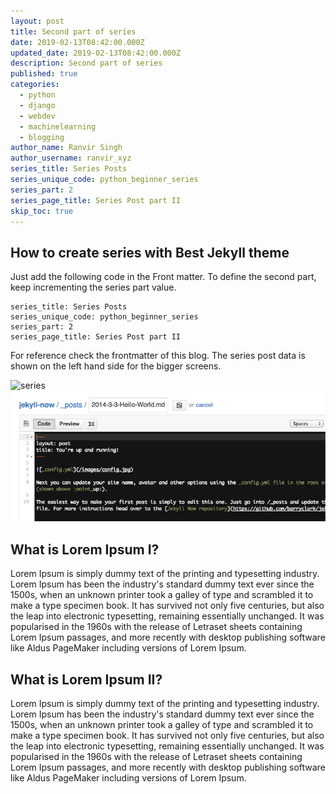 ```yaml
---
layout: post
title: Second part of series
date: 2019-02-13T08:42:00.000Z
updated_date: 2019-02-13T08:42:00.000Z
description: Second part of series
published: true
categories:
  - python
  - django
  - webdev
  - machinelearning
  - blogging
author_name: Ranvir Singh
author_username: ranvir_xyz
series_title: Series Posts
series_unique_code: python_beginner_series
series_part: 2
series_page_title: Series Post part II
skip_toc: true
---
```


## How to create series with Best Jekyll theme

Just add the following code in the Front matter. To define the second part, keep incrementing the series part value.

```
series_title: Series Posts
series_unique_code: python_beginner_series
series_part: 2
series_page_title: Series Post part II
```

For reference check the frontmatter of this blog. The series post data is shown on the left hand side for the bigger screens.

![series]({{site.baseurl}}/series.png "series")
![series](images/first-post.png "series")

## What is Lorem Ipsum I?

Lorem Ipsum is simply dummy text of the printing and typesetting industry. Lorem Ipsum has been the industry's standard dummy text ever since the 1500s, when an unknown printer took a galley of type and scrambled it to make a type specimen book. It has survived not only five centuries, but also the leap into electronic typesetting, remaining essentially unchanged. It was popularised in the 1960s with the release of Letraset sheets containing Lorem Ipsum passages, and more recently with desktop publishing software like Aldus PageMaker including versions of Lorem Ipsum.

## What is Lorem Ipsum II?

Lorem Ipsum is simply dummy text of the printing and typesetting industry. Lorem Ipsum has been the industry's standard dummy text ever since the 1500s, when an unknown printer took a galley of type and scrambled it to make a type specimen book. It has survived not only five centuries, but also the leap into electronic typesetting, remaining essentially unchanged. It was popularised in the 1960s with the release of Letraset sheets containing Lorem Ipsum passages, and more recently with desktop publishing software like Aldus PageMaker including versions of Lorem Ipsum.